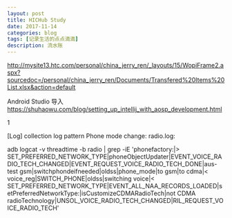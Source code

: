 ```yaml
---
layout: post
title: HICHub Study
date: 2017-11-14
categories: blog
tags: [记录生活的点点滴滴]
description: 流水账
---
```


http://mysite13.htc.com/personal/china_jerry_ren/_layouts/15/WopiFrame2.aspx?sourcedoc=/personal/china_jerry_ren/Documents/Transfered%20Items%20List.xlsx&action=default

Android Studio 导入
https://shuhaowu.com/blog/setting_up_intellij_with_aosp_development.html


1 

[Log] collection log pattern
Phone mode change: radio.log:

adb logcat -v threadtime -b radio | grep -iE 'phonefactory:|> SET_PREFERRED_NETWORK_TYPE|phoneObjectUpdater|EVENT_VOICE_RADIO_TECH_CHANGED|EVENT_REQUEST_VOICE_RADIO_TECH_DONE|aus-test gsm|switchphondeifneeded|oldss|phone_mode|to gsm|to cdma|< voice_reg|SWITCH_PHONE|oldss|switching voice|< SET_PREFERRED_NETWORK_TYPE|EVENT_ALL_NAA_RECORDS_LOADED|setPreferredNetworkType:|isCustomizeCDMARadioTech|not CDMA radioTechnology|UNSOL_VOICE_RADIO_TECH_CHANGED|RIL_REQUEST_VOICE_RADIO_TECH'



